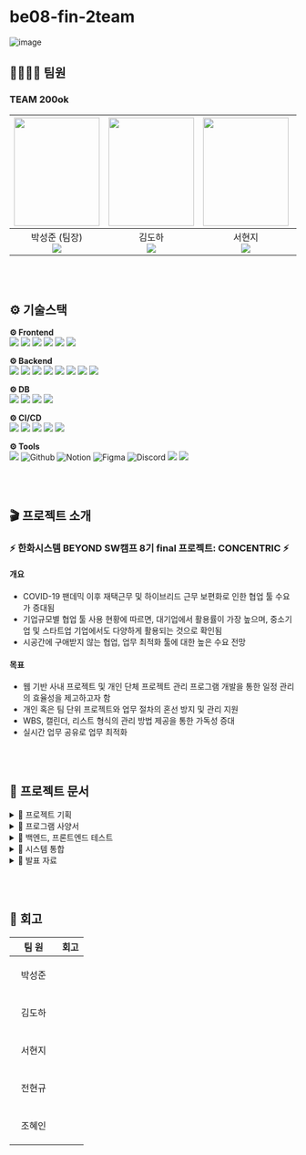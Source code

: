 # be08-fin-2team
![image]()

## 👨‍👩‍👧‍👦 팀원
### TEAM 200ok
|<img src="https://github.com/user-attachments/assets/80f306b6-c063-4384-a090-275ca2aae1d7" width="150" height="190"/>|<img src="https://github.com/user-attachments/assets/e6a1a5fa-50d0-4478-ab84-a9b9ce229044" width="150" height="190"/>|<img src="https://github.com/user-attachments/assets/253fa4f8-2e33-4613-bc46-e5da7ae2b139" width="150" height="190"/>|<img src="https://github.com/user-attachments/assets/62b7f197-2584-428f-8418-33bd90867093" width="150" height="190"/>|<img src="https://github.com/user-attachments/assets/9b7b3b12-158b-45b4-aaec-f3364e723ae8" width="150" height="190"/>|
|:-:|:-:|:-:|:-:|:-:|
|박성준 (팀장)<br><a href="https://github.com/sjpark-08"><img src="https://img.shields.io/badge/GitHub-181717?style=flat-square&logo=GitHub&logoColor=white"/></a>|김도하<br><a href="https://github.com/esueng"><img src="https://img.shields.io/badge/GitHub-181717?style=flat-square&logo=GitHub&logoColor=white"/></a>|서현지<br><a href=https://github.com/henhen7><img src="https://img.shields.io/badge/GitHub-181717?style=flat-square&logo=GitHub&logoColor=white"/></a>|전현규<br><a href="https://github.com/ideapple"><img src="https://img.shields.io/badge/GitHub-181717?style=flat-square&logo=GitHub&logoColor=white"/></a>|조혜인<br><a href="https://github.com/byHyen"><img src="https://img.shields.io/badge/GitHub-181717?style=flat-square&logo=GitHub&logoColor=white"/></a>|

<br><br>

## ⚙ 기술스택
<p><strong>⚙ Frontend <br></strong>
  <img src="https://img.shields.io/badge/html5-E34F26?style=for-the-badge&logo=html5&logoColor=white"> 
  <img src="https://img.shields.io/badge/css-1572B6?style=for-the-badge&logo=css3&logoColor=white"> 
  <img src="https://img.shields.io/badge/javascript-F7DF1E?style=for-the-badge&logo=javascript&logoColor=black"> 
  <img src="https://img.shields.io/badge/vue.js-4FC08D?style=for-the-badge&logo=vue.js&logoColor=white"> 
  <img src="https://img.shields.io/badge/bootstrap-7952B3?style=for-the-badge&logo=bootstrap&logoColor=white">
  <img src="https://img.shields.io/badge/pinia-F0B90B?style=for-the-badge&logo=&logoColor=white">
</p>

<p><strong>⚙ Backend <br></strong>
  <img src="https://img.shields.io/badge/java-007396?style=for-the-badge&logo=java&logoColor=white"> 
  <img src="https://img.shields.io/badge/gradle-02303A?style=for-the-badge&logo=gradle&logoColor=white"> 
  <img src="https://img.shields.io/badge/springboot-6DB33F?style=for-the-badge&logo=springboot&logoColor=white">
  <img src="https://img.shields.io/badge/springsecurity-6DB33F?style=for-the-badge&logo=springsecurity&logoColor=white">
  <img src="https://img.shields.io/badge/springdatajpa-6DB33F?style=for-the-badge&logo=&logoColor=white">
  <img src="https://img.shields.io/badge/querydsl-0769AD?style=for-the-badge&logo=&logoColor=white">
  <img src="https://img.shields.io/badge/apachekafka-231F20?style=for-the-badge&logo=apachekafka&logoColor=white">
  <img src="https://img.shields.io/badge/socketdotio-010101?style=for-the-badge&logo=socketdotio&logoColor=white">

</p>

<p><strong>⚙ DB <br></strong>
  <img src="https://img.shields.io/badge/mysql-4479A1?style=for-the-badge&logo=mysql&logoColor=white">
  <img src="https://img.shields.io/badge/redis-FF4438?style=for-the-badge&logo=redis&logoColor=white">
  <img src="https://img.shields.io/badge/mongodb-47A248?style=for-the-badge&logo=mongodb&logoColor=white">
  <img src="https://img.shields.io/badge/amazons3-569A31?style=for-the-badge&logo=amazons3&logoColor=white">
</p>

<p><strong>⚙ CI/CD <br></strong>
  <img src="https://img.shields.io/badge/ngrok-1F1E37.svg?style=for-the-badge&logo=ngrok&logoColor=white">
  <img src="https://img.shields.io/badge/nginx-%23009639.svg?style=for-the-badge&logo=nginx&logoColor=white">
  <img src="https://img.shields.io/badge/docker-%230db7ed.svg?style=for-the-badge&logo=docker&logoColor=white">
  <img src="https://img.shields.io/badge/jenkins-D24939.svg?style=for-the-badge&logo=jenkins&logoColor=white"> 
  <img src="https://img.shields.io/badge/kubernetes-326CE5?style=for-the-badge&logo=kubernetes&logoColor=white">
  
</p>

<p><strong>⚙ Tools <br></strong>
  <img src="https://img.shields.io/badge/git-F05032?style=for-the-badge&logo=git&logoColor=white">
  <img alt="Github" src="https://img.shields.io/badge/github-%23121011.svg?style=for-the-badge&logo=github&logoColor=white">
  <img alt="Notion" src="https://img.shields.io/badge/Notion-%23000000.svg?style=for-the-badge&logo=notion&logoColor=white">
  <img alt="Figma" src="https://img.shields.io/badge/figma-F24E1E?style=for-the-badge&logo=figma&logoColor=white"/>
  <img alt="Discord" src="https://img.shields.io/badge/Discord-%235865F2.svg?style=for-the-badge&logo=discord&logoColor=white">
  <img src="https://img.shields.io/badge/visualstudiocode-007ACC.svg?style=for-the-badge&logo=visualstudiocode&logoColor=white"> 
  <img src="https://img.shields.io/badge/intellijidea-000000.svg?style=for-the-badge&logo=intellijidea&logoColor=white"> 

</p>

<br><br>

<h2 align="left">🎬 프로젝트 소개</h2>

### :zap: 한화시스템 BEYOND SW캠프 8기 final 프로젝트: CONCENTRIC :zap:

#### 개요
- COVID-19 팬데믹 이후 재택근무 및 하이브리드 근무 보편화로 인한 협업 툴 수요가 증대됨
- 기업규모별 협업 툴 사용 현황에 따르면, 대기업에서 활용률이 가장 높으며, 중소기업 및 스타트업 기업에서도 다양하게 활용되는 것으로 확인됨
- 시공간에 구애받지 않는 협업, 업무 최적화 툴에 대한 높은 수요 전망

#### 목표
- 웹 기반 사내 프로젝트 및 개인 단체 프로젝트 관리 프로그램 개발을 통한 일정 관리의 효율성을 제고하고자 함
- 개인 혹은 팀 단위 프로젝트와 업무 절차의 혼선 방지 및 관리 지원
- WBS, 캘린더, 리스트 형식의 관리 방법 제공을 통한 가독성 증대
- 실시간 업무 공유로 업무 최적화

<br><br>

<h2 align="left">📁 프로젝트 문서 </h2>


<details>
    <summary>🔗 프로젝트 기획</summary>
    <blockquote>
        <details>
          <summary>📑 프로젝트 기획서</summary>
            <ul>
              <li>
                <a href="https://docs.google.com/document/d/1QYzzU392lXxGFpqOtsZZRXI3J4UEJtxRVHURwr0FV6c/edit">프로젝트 기획서</a>
              </li>
            </ul>
        </details>
      <details>
  <summary>📑 WBS</summary>
    <ul>
      <li>
        <a href="https://docs.google.com/spreadsheets/d/1I9NTIEf78iupBykQbElSe1u6AqR_ePbRZP8Z9JJtxlo/edit?gid=1683566461#gid=1683566461">wbs</a>
      </li>
    </ul>
</details>
      
<details>
  <summary>📑 ERD</summary>

  ![fin_ERD](https://github.com/user-attachments/assets/aab08108-3fe4-45a2-ad33-4f4a4893b432)
    <ul>
      <li>
        <a href="https://docs.google.com/spreadsheets/d/1I9NTIEf78iupBykQbElSe1u6AqR_ePbRZP8Z9JJtxlo/edit?gid=692233280#gid=692233280">테이블 명세서</a>
      </li>
    </ul>
</details>

<details>
  <summary>📑 화면 설계서</summary>
    <ul>
      <li>
        <a href="https://www.figma.com/design/tQDM0kHjSfGFNpiKAIvvnl/beyond_4th_rough?node-id=0-1&node-type=canvas&t=sCjcPOlidZRPCQHC-0">화면 설계서</a>
      </li>
    </ul>
</details>
<details>
  <summary>📑 git convention</summary>
    <ul>
      <li>
        <a href="https://github.com/beyond-sw-camp/be08-fin-2team/blob/main/.github/pull_request_template.md">git convention</a>
      </li>
    </ul>
</details>
    </blockquote>
</details>
<details>
    <summary>🔗 프로그램 사양서</summary>
    <blockquote>
<details>
  <summary>📑 요구사항 정의서</summary>
    <ul>
      <li>
        <a href="https://docs.google.com/spreadsheets/d/1I9NTIEf78iupBykQbElSe1u6AqR_ePbRZP8Z9JJtxlo/edit?gid=629016324#gid=629016324">요구사항 정의서</a>
      </li>
    </ul>
</details>

<details>
  <summary>📑 시스템 아키텍처</summary>
  
  ![fin_architecture_1st](https://github.com/user-attachments/assets/fa939cdd-d118-4b72-a3c1-1d11a31f58c6)
  
</details>

<details>
  <summary>📑 api 명세서</summary>
    <ul>
      <li>
        <a href="https://docs.google.com/spreadsheets/d/1I9NTIEf78iupBykQbElSe1u6AqR_ePbRZP8Z9JJtxlo/edit?gid=1291004409#gid=1291004409">api 명세서</a>
      </li>
    </ul>
</details>
<details>
  <summary>📑 배포 및 운영 전략</summary>
    <ul>
      <li>
        <a href="https://github.com/beyond-sw-camp/be08-fin-200OK-CONCENTRIC-backend/blob/d76acbece62b3c095df76c79d2af518248b2473b/.github/cicd/README.md">CI/CD 계획서</a>
      </li>
    </ul> 
</details>
    </blockquote>
</details>

<details>
    <summary>🔗 백엔드, 프론트엔드 테스트</summary>
    <blockquote>
<details>
  <summary>📑 단위 테스트 결과서</summary>
    <ul>
      <li>
        <a href="https://docs.google.com/spreadsheets/d/1I9NTIEf78iupBykQbElSe1u6AqR_ePbRZP8Z9JJtxlo/edit?gid=1044602541#gid=1044602541">단위 테스트 명세서</a>
        <br>
        <a href="https://github.com/beyond-sw-camp/be08-fin-200OK-CONCENTRIC-backend/tree/9ef406611094e436dff8057bc538b624a3ccfd60/src/test/java">단위 테스트 코드</a>
      </li>
    </ul> 
</details>

<details>
  <summary>📑 UI/UX 단위 테스트 결과서</summary>
    <ul>
      <li>
        <a href="https://docs.google.com/spreadsheets/d/1I9NTIEf78iupBykQbElSe1u6AqR_ePbRZP8Z9JJtxlo/edit?gid=1081403099#gid=1081403099">UI/UX 테스트 명세서</a>
        <br>
        <a href="https://github.com/beyond-sw-camp/be08-fin-200OK-CONCENTRIC-backend/tree/4999820ef6db9603938d1facc9a678cb39cdf232/.github/uiux">UI/UX 테스트 결과</a>
      </li>
    </ul> 
</details>
    </blockquote>
</details>


<details>
    <summary>🔗 시스템 통합</summary>
    <blockquote>
<details>
  <summary>📑 CI/CD 계획서</summary>
    <ul>
      <li>
        <a href="https://github.com/beyond-sw-camp/be08-fin-200OK-CONCENTRIC-backend/blob/d76acbece62b3c095df76c79d2af518248b2473b/.github/cicd/README.md">CI/CD 계획서</a>
      </li>
    </ul> 
</details>
      
<details>
  <summary>📑 통합 테스트 결과서</summary>
    <ul>
      <li>
        <a href="https://docs.google.com/spreadsheets/d/1I9NTIEf78iupBykQbElSe1u6AqR_ePbRZP8Z9JJtxlo/edit?gid=1581448548#gid=1581448548">통합 테스트 결과서</a>
      </li>
    </ul> 
</details>      
    </blockquote>
</details>

<details>
    <summary>🔗 발표 자료</summary>
    <blockquote>
<details>
  <summary>📑 발표 자료</summary>
</details>
    </blockquote>
</details>


<br><br>

## 📝 회고
|&nbsp;&nbsp;&nbsp;&nbsp;팀&nbsp;원&nbsp;&nbsp;&nbsp;&nbsp;|회고|
|:----:|----|
|박성준|<br><br>&nbsp;|
|김도하|<br><br>&nbsp;|
|서현지|<br><br>&nbsp;|
|전현규|<br><br>&nbsp;|
|조혜인|<br><br>&nbsp;|

<br><br>


